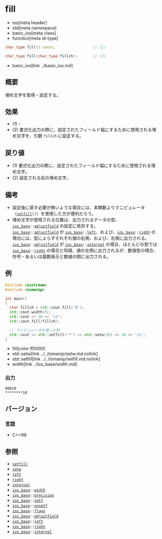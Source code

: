 # fill
* ios[meta header]
* std[meta namespace]
* basic_ios[meta class]
* function[meta id-type]

```cpp
char_type fill() const;                 // (1)

char_type fill(char_type fillch);       // (2)
```
* basic_ios[link ../basic_ios.md]

## 概要
埋め文字を取得・設定する。


## 効果
- (1) -
- (2) 書式化出力の際に、設定されたフィールド幅にするために使用される埋め文字を、引数 `fillch` に設定する。


## 戻り値
- (1) 書式化出力の際に、設定されたフィールド幅にするために使用される埋め文字。
- (2) 設定される前の埋め文字。


## 備考
- 設定後に戻す必要が無いような場合には、本関数よりマニピュレータ（[`setfill`](../../iomanip/setfill.md.nolink)`()`）を使用した方が便利だろう。
- 埋め文字が使用される位置は、出力されるデータの型、[`ios_base`](../ios_base.md)`::`[`adjustfield`](../ios_base/type-fmtflags.md) の設定に依存する。  
    [`ios_base`](../ios_base.md)`::`[`adjustfield`](../ios_base/type-fmtflags.md) が [`ios_base`](../ios_base.md)`::`[`left`](../ios_base/type-fmtflags.md)、および、[`ios_base`](../ios_base.md)`::`[`right`](../ios_base/type-fmtflags.md) の場合には、型によらずそれぞれ値の右側、および、左側に出力される。  
    [`ios_base`](../ios_base.md)`::`[`adjustfield`](../ios_base/type-fmtflags.md) が [`ios_base`](../ios_base.md)`::`[`internal`](../ios_base/type-fmtflags.md) の場合、ほとんどの型では [`ios_base`](../ios_base.md)`::`[`right`](../ios_base/type-fmtflags.md) の場合と同様、値の左側に出力されるが、数値型の場合、符号・あるいは基数表示と数値の間に出力される。


## 例
```cpp example
#include <iostream>
#include <iomanip>

int main()
{
  char fillch = std::cout.fill('0');
  std::cout.width(5);
  std::cout << 10 << '\n';
  std::cout.fill(fillch);

  // マニピュレータを使った例
  std::cout << std::setfill('*') << std::setw(10) << 10 << '\n';
}
```
* fill[color ff0000]
* std::setw[link ../../iomanip/setw.md.nolink]
* std::setfill[link ../../iomanip/setfill.md.nolink]
* width[link ../ios_base/width.md]

### 出力
```
00010
********10
```



## バージョン
### 言語
- C++98

## 参照
- [`setfill`](../../iomanip/setfill.md.nolink)
- [`setw`](../../iomanip/setw.md.nolink)
- [`left`](../left.md)
- [`right`](../right.md)
- [`internal`](../internal.md)
- [`ios_base`](../ios_base.md)`::`[`width`](../ios_base/width.md)
- [`ios_base`](../ios_base.md)`::`[`precision`](../ios_base/precision.md)
- [`ios_base`](../ios_base.md)`::`[`setf`](../ios_base/setf.md)
- [`ios_base`](../ios_base.md)`::`[`unsetf`](../ios_base/unsetf.md)
- [`ios_base`](../ios_base.md)`::`[`flags`](../ios_base/flags.md)
- [`ios_base`](../ios_base.md)`::`[`adjustfield`](../ios_base/type-fmtflags.md)
- [`ios_base`](../ios_base.md)`::`[`left`](../ios_base/type-fmtflags.md)
- [`ios_base`](../ios_base.md)`::`[`right`](../ios_base/type-fmtflags.md)
- [`ios_base`](../ios_base.md)`::`[`internal`](../ios_base/type-fmtflags.md)
